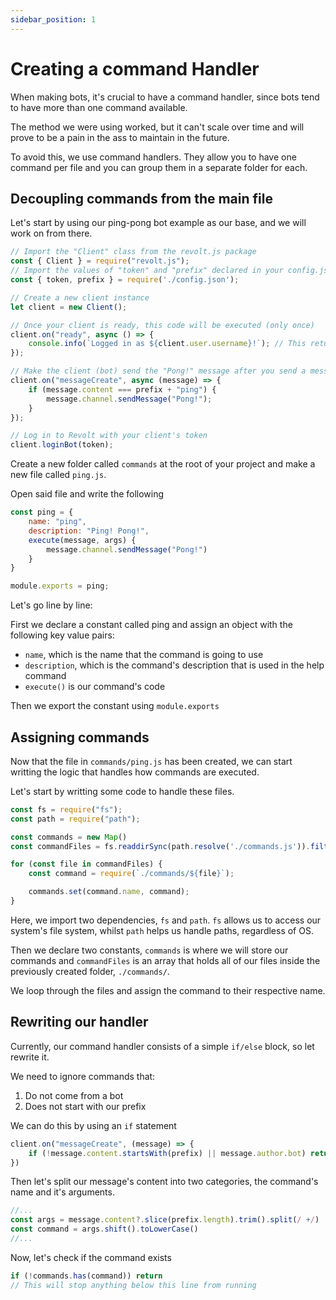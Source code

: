 ```yaml
---
sidebar_position: 1
---
```


# Creating a command Handler

When making bots, it's crucial to have a command handler, since bots tend to
have more than one command available.

The method we were using worked, but it can't scale over time and will prove to
be a pain in the ass to maintain in the future.

To avoid this, we use command handlers. They allow you to have one command per
file and you can group them in a separate folder for each.

## Decoupling commands from the main file

Let's start by using our ping-pong bot example as our base, and we will work on
from there.

```js
// Import the "Client" class from the revolt.js package
const { Client } = require("revolt.js");
// Import the values of "token" and "prefix" declared in your config.json file
const { token, prefix } = require('./config.json');

// Create a new client instance
let client = new Client();

// Once your client is ready, this code will be executed (only once)
client.on("ready", async () => {
    console.info(`Logged in as ${client.user.username}!`); // This returns "Logged in as *Your bot's name*!" in the console
});

// Make the client (bot) send the "Pong!" message after you send a message with the content "!ping" into chat.
client.on("messageCreate", async (message) => {
    if (message.content === prefix + "ping") {
        message.channel.sendMessage("Pong!");
    }
});

// Log in to Revolt with your client's token
client.loginBot(token);
```

Create a new folder called `commands` at the root of your project and make a
new file called `ping.js`.

Open said file and write the following

```js
const ping = {
    name: "ping",
    description: "Ping! Pong!",
    execute(message, args) {
        message.channel.sendMessage("Pong!") 
    }
}

module.exports = ping;
```

Let's go line by line:

First we declare a constant called ping and assign an object with the
following key value pairs:

- `name`, which is the name that the command is going to use
- `description`, which is the command's description that is used in the help command
- `execute()` is our command's code

Then we export the constant using `module.exports`

## Assigning commands

Now that the file in `commands/ping.js` has been created, we can start writting
the logic that handles how commands are executed.

Let's start by writting some code to handle these files.

```js
const fs = require("fs");
const path = require("path");

const commands = new Map()
const commandFiles = fs.readdirSync(path.resolve('./commands.js')).filter(file => file.endsWith('.js'));

for (const file in commandFiles) {
    const command = require(`./commands/${file}`);

    commands.set(command.name, command);
}
```

Here, we import two dependencies, `fs` and `path`. `fs` allows us to access our
system's file system, whilst `path` helps us handle paths, regardless of OS.

Then we declare two constants, `commands` is where we will store our commands and 
`commandFiles` is an array that holds all of our files inside the previously
created folder, `./commands/`.

We loop through the files and assign the command to their respective name.

## Rewriting our handler

Currently, our command handler consists of a simple `if/else` block, so let
rewrite it.

We need to ignore commands that:

1. Do not come from a bot
2. Does not start with our prefix

We can do this by using an `if` statement

```js
client.on("messageCreate", (message) => {
    if (!message.content.startsWith(prefix) || message.author.bot) return
})
```

Then let's split our message's content into two categories, the command's name
and it's arguments.

```js
//...
const args = message.content?.slice(prefix.length).trim().split(/ +/)
const command = args.shift().toLowerCase()
//...
```

Now, let's check if the command exists

```js
if (!commands.has(command)) return
// This will stop anything below this line from running
```


